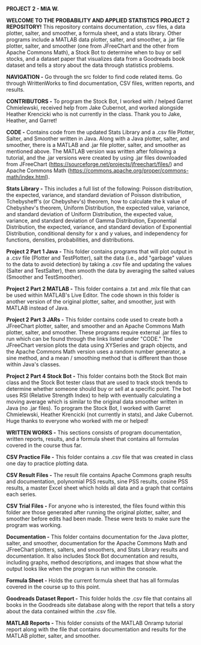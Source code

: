 **PROJECT 2 - MIA W.**

**WELCOME TO THE PROBABILITY AND APPLIED STATISTICS PROJECT 2 REPOSITORY!**
This repository contains documentation, .csv files, a data plotter, salter, and smoother, a formula sheet, and a stats library. Other programs include a MATLAB
data plotter, salter, and smoother, a .jar file plotter, salter, and smoother (one from JFreeChart and the other from Apache Commons Math), a Stock Bot to determine
when to buy or sell stocks, and a dataset paper that visualizes data from a Goodreads book dataset and tells a story about the data through statistics problems.

**NAVIGATION -** Go through the src folder to find code related items. Go through WrittenWorks to find documentation, CSV files, written reports, and results.

**CONTRIBUTORS -** To program the Stock Bot, I worked with / helped Garret Chmielewski, received help from Jake Cubernot, and worked alongside Heather Krencicki who
is not currently in the class. Thank you to Jake, Heather, and Garret!

**CODE -**
Contains code from the updated Stats Library and a .csv file Plotter, Salter, and Smoother written in Java. Along with a Java plotter, salter, and smoother,
there is a MATLAB and .jar file plotter, salter, and smoother as mentioned above. The MATLAB version was written after following a tutorial, and the .jar versions were created by using .jar files downloaded from JFreeChart (https://sourceforge.net/projects/jfreechart/files/) and Apache Commons Math (https://commons.apache.org/proper/commons-math/index.html).

**Stats Library -** This includes a full list of the following:
Poisson distribution, the expected, variance, and standard deviation of Poisson distribution, Tchebysheff's (or Chebyshev's) theorem, how to calculate the k
value of Chebyshev's theorem, Uniform Distribution, the expected value, variance, and standard deviation of Uniform Distribution, the expected value, variance, and
standard deviation of Gamma Distribution, Exponential Distribution, the expected, variance, and standard deviation of Exponential Distribution, conditional density for
x and y values, and independency for functions, densities, probabilities, and distributions.

**Project 2 Part 1 Java -** This folder contains programs that will plot output in a .csv file (Plotter and TestPlotter),
salt the data (i.e., add "garbage" values to the data to avoid detection) by taking a .csv file and updating the values
(Salter and TestSalter), then smooth the data by averaging the salted values (Smoother and TestSmoother).

**Project 2 Part 2 MATLAB -** This folder contains a .txt and .mlx file that can be used within MATLAB's Live Editor. The code shown in this
folder is another version of the original plotter, salter, and smoother, just with MATLAB instead of Java.

**Project 2 Part 3 JARs -** This folder contains code used to create both a JFreeChart plotter, salter, and smoother and an Apache Commons Math plotter, salter, and
smoother. These programs require external .jar files to run which can be found through the links listed under "CODE." The JFreeChart version plots the data using
XYSeries and graph objects, and the Apache Commons Math version uses a random number generator, a sine method, and a mean / smoothing method that is different
than those within Java's classes.

**Project 2 Part 4 Stock Bot -** This folder contains both the Stock Bot main class and the Stock Bot tester class that are used to track stock trends to determine whether
someone should buy or sell at a specific point. The bot uses RSI (Relative Strength Index) to help with eventually calculating a moving average which is similar
to the original data smoother written in Java (no .jar files). To program the Stock Bot, I worked with Garret Chmielewski, Heather Krencicki (not currently in stats), and
Jake Cubernot. Huge thanks to everyone who worked with me or helped!


**WRITTEN WORKS -**
This sections consists of program documentation, written reports, results, and a formula sheet that contains all formulas covered in the course thus far.

**CSV Practice File -** This folder contains a .csv file that was created in class one day to practice plotting data.

**CSV Result Files -** The result file contains Apache Commons graph results and documentation, polynomial PSS results, sine PSS results, cosine PSS results, a master
Excel sheet which holds all data and a graph that contains each series.

**CSV Trial Files -** For anyone who is interested, the files found within this folder are those generated after running the original plotter, salter, and smoother
before edits had been made. These were tests to make sure the program was working.

**Documentation -** This folder contains documentation for the Java plotter, salter, and smoother, documentation for the Apache Commons Math and JFreeChart plotters, 
salters, and smoothers, and Stats Library results and documentation. It also includes Stock Bot documentation and results, including graphs, method descriptions, and 
images that show what the output looks like when the program is run within the console.

**Formula Sheet -** Holds the current formula sheet that has all formulas covered in the course up to this point.

**Goodreads Dataset Report -** This folder holds the .csv file that contains all books in the Goodreads site database along with the report that tells a story about
the data contained within the .csv file.

**MATLAB Reports -** This folder consists of the MATLAB Onramp tutorial report along with the file that contains documentation and results for the MATLAB 
plotter, salter, and smoother.

